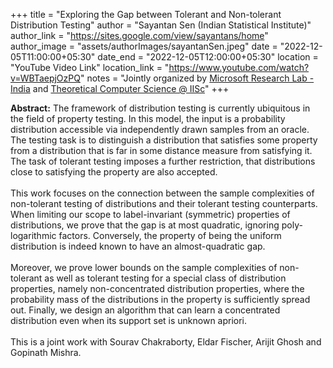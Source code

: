 +++
title = "Exploring the Gap between Tolerant and Non-tolerant Distribution Testing"
author = "Sayantan Sen (Indian Statistical Institute)"
author_link = "https://sites.google.com/view/sayantans/home"
author_image = "assets/authorImages/sayantanSen.jpeg"
date = "2022-12-05T11:00:00+05:30"
date_end = "2022-12-05T12:00:00+05:30"
location = "YouTube Video Link"
location_link = "https://www.youtube.com/watch?v=WBTaepjOzPQ"
notes = "Jointly organized by <a href = "https://www.microsoft.com/en-us/research/lab/microsoft-research-india/" target= "_blank">Microsoft Research Lab - India</a> and <a href='https://www.csa.iisc.ac.in/theoretical-computer-science/' target= "_blank">Theoretical Computer Science @ IISc</a>"
+++

<b>Abstract:</b>
The framework of distribution testing is currently ubiquitous in the field of property testing. In this model, the
input is a probability distribution accessible via independently drawn samples from an oracle. The testing task is
to distinguish a distribution that satisfies some property from a distribution that is far in some distance measure
from satisfying it. The task of tolerant testing imposes a further restriction, that distributions close to satisfying
the property are also accepted.
<br><br>
This work focuses on the connection between the sample complexities of non-tolerant testing of distributions and their
tolerant testing counterparts. When limiting our scope to label-invariant (symmetric) properties of distributions, we
prove that the gap is at most quadratic, ignoring poly-logarithmic factors. Conversely, the property of being the
uniform distribution is indeed known to have an almost-quadratic gap.
<br><br>
Moreover, we prove lower bounds on the sample complexities of non-tolerant as well as tolerant testing for a special
class of distribution properties, namely non-concentrated distribution properties, where the probability mass of the
distributions in the property is sufficiently spread out. Finally, we design an algorithm that can learn a concentrated
distribution even when its support set is unknown apriori.
<br><br>
This is a joint work with Sourav Chakraborty, Eldar Fischer, Arijit Ghosh and Gopinath Mishra.